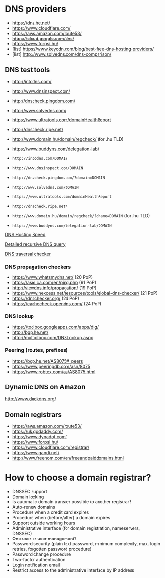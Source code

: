 # DNS providers


- https://dns.he.net/
- https://www.cloudflare.com/
- https://aws.amazon.com/route53/
- https://cloud.google.com/dns/
- https://www.forpsi.hu/
- [list] https://www.keycdn.com/blog/best-free-dns-hosting-providers/
- [list] http://www.solvedns.com/dns-comparison/

## DNS test tools

- http://intodns.com/
- http://www.dnsinspect.com/
- http://dnscheck.pingdom.com/
- http://www.solvedns.com/
- https://www.ultratools.com/domainHealthReport
- http://dnscheck.ripe.net/
- http://www.domain.hu/domain/regcheck/ (for .hu TLD)
- https://www.buddyns.com/delegation-lab/

- `http://intodns.com/DOMAIN`
- `http://www.dnsinspect.com/DOMAIN`
- `http://dnscheck.pingdom.com/?domain=DOMAIN`
- `http://www.solvedns.com/DOMAIN`
- `https://www.ultratools.com/domainHealthReport`
- `http://dnscheck.ripe.net/`
- `http://www.domain.hu/domain/regcheck/?dname=DOMAIN` (for .hu TLD)
- `https://www.buddyns.com/delegation-lab/DOMAIN`

[DNS Hosting Speed](https://www.ultratools.com/tools/dnsHostingSpeed)

[Detailed recursive DNS query](https://dnsquery.org/)

[DNS traversal checker](http://dns.squish.net/)

### DNS propagation checkers

- https://www.whatsmydns.net/ (20 PoP)
- https://asm.ca.com/en/ping.php (91 PoP)
- http://viewdns.info/propagation/ (19 PoP)
- https://www.nexcess.net/resources/tools/global-dns-checker/ (21 PoP)
- https://dnschecker.org/ (24 PoP)
- https://cachecheck.opendns.com/ (24 PoP)

### DNS lookup

- https://toolbox.googleapps.com/apps/dig/
- http://bgp.he.net/
- http://mxtoolbox.com/DNSLookup.aspx

### Peering (routes, prefixes)

- https://bgp.he.net/AS8075#_peers
- https://www.peeringdb.com/asn/8075
- https://www.robtex.com/as/AS8075.html

## Dynamic DNS on Amazon

http://www.duckdns.org/

## Domain registrars

- https://aws.amazon.com/route53/
- https://uk.godaddy.com/
- https://www.dynadot.com/
- https://www.forpsi.hu/
- https://www.cloudflare.com/registrar/
- https://www.gandi.net/
- http://www.freenom.com/en/freeandpaiddomains.html

# How to choose a domain registrar?

- DNSSEC support
- Domain locking
- Is automatic domain transfer possible to another registrar?
- Auto-renew domains
- Procedure when a credit card expires
- Procedure when (before/after) a domain expires
- Support outside working hours
- Administrative interface (for domain registration, nameservers, DNSSEC)
- One user or user management?
- Password security (plain text password, minimum complexity, max. login retries, forgotten password procedure)
- Password change procedure
- Two-factor authentication
- Login notification email
- Restrict access to the administrative interface by IP address

